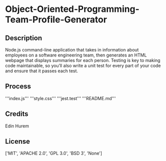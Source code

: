 # Object-Oriented-Programming-Team-Profile-Generator

## Description

Node.js command-line application that takes in information about employees on a software engineering team, then generates an HTML webpage that displays summaries for each person. Testing is key to making code maintainable, so you’ll also write a unit test for every part of your code and ensure that it passes each test.

## Process

'''index.js'''
'''style.css'''
'''jest.test'''
'''README.md'''

## Credits

Edin Hurem

## License

['MIT', 'APACHE 2.0', 'GPL 3.0', 'BSD 3', 'None']
